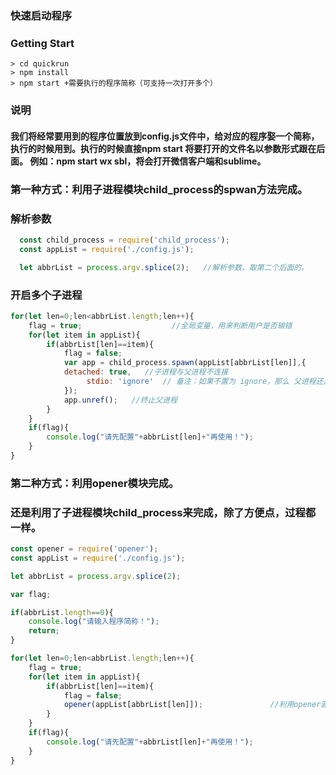 ### 快速启动程序


### Getting Start

```
> cd quickrun
> npm install 
> npm start +需要执行的程序简称（可支持一次打开多个）
```
### 说明

#### 我们将经常要用到的程序位置放到config.js文件中，给对应的程序娶一个简称，执行的时候用到。执行的时候直接npm start 将要打开的文件名以参数形式跟在后面。 例如：npm start wx sbl，将会打开微信客户端和sublime。 

### 第一种方式：利用子进程模块child_process的spwan方法完成。

### 解析参数 
``` javascript
  const child_process = require('child_process');
  const appList = require('./config.js');

  let abbrList = process.argv.splice(2);   //解析参数，取第二个后面的。
```
### 开启多个子进程
``` javascript
for(let len=0;len<abbrList.length;len++){           
	flag = true;                    //全局变量，用来判断用户是否输错
	for(let item in appList){
		if(abbrList[len]==item){
			flag = false;
			var app = child_process.spawn(appList[abbrList[len]],{
			detached: true,   //子进程与父进程不连接
				 stdio: 'ignore'  // 备注：如果不置为 ignore，那么 父进程还是不会退出
			});
			app.unref();   //终止父进程	
		} 
	}
	if(flag){
        console.log("请先配置"+abbrList[len]+"再使用！");		
	}
}
```
### 第二种方式：利用opener模块完成。

### 还是利用了子进程模块child_process来完成，除了方便点，过程都一样。
``` javascript
const opener = require('opener');
const appList = require('./config.js');

let abbrList = process.argv.splice(2);

var flag;

if(abbrList.length==0){
	console.log("请输入程序简称！");
    return;		
}

for(let len=0;len<abbrList.length;len++){
	flag = true;
	for(let item in appList){
		if(abbrList[len]==item){
			flag = false;
			opener(appList[abbrList[len]]);               //利用opener直接打开程序
		} 
	}
	if(flag){
        console.log("请先配置"+abbrList[len]+"再使用！");		
	}
}
```
